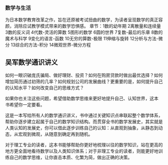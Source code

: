 
### 数学与生活
为日本数学教育改革之作，旨在还原被考试扭曲的数学，为读者呈现数学的真正容颜，消除应试教学模式带来的数学恐惧感。
章节：1数的幼年期 2离散量和连续量 3数的反义词 4代数-灵活的算数 5图形的数学 6圆的世界 7复数-最后的乐章 8数的魔术与科学 9变化的语言-函数 10无穷的算数-极限 11伸缩与旋转 12分析与方法-微分 13综合的方法-积分 14微观世界-微分方程

## 吴军数学通识讲义
如何一眼识破庞氏骗局、做好理财、投资？如何在购房贷款时做出最优选择？如何增加简历通过初筛的几率？如何规划公司的发展曲线？更重要的是，如何提升自己的认知水平？如何改变自己的思维方式？

如果你也关注这些问题，希望借助数学思维来更好地提升自己、认知世界，这本 书希望你一定要看。

这是一本写给所有人的数学通识讲义，书中通过关键知识点串联起整个数学体系，帮助你逐步建立起属于自己的数学知识结构。而贯穿全书的数学发展史，其实就是人类认知的发展史，你可以借此逐步训练自己的认知：从直观到抽象，从静态到动态，从宏观到微观，从随意到确定再到随机。

对于理工专业的读者，这本书能够帮助你更好地梳理以往的数学知识，站在更高的地方更全面地看待数学以及人类知识体系；对于非理工专业的读者，则能更好地训练自己的数学思维，让你直击本质、化繁为简，做出正确的决策。